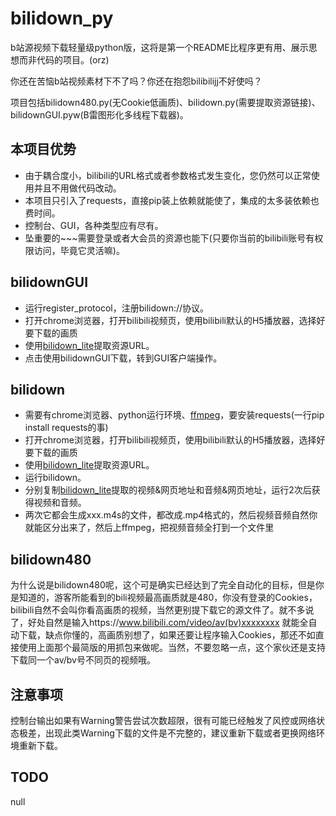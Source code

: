 # bilidown_py

b站源视频下载轻量级python版，这将是第一个README比程序更有用、展示思想而非代码的项目。(orz)

你还在苦恼b站视频素材下不了吗？你还在抱怨bilibilijj不好使吗？

项目包括bilidown480.py(无Cookie低画质)、bilidown.py(需要提取资源链接)、bilidownGUI.pyw(B雷图形化多线程下载器)。

## 本项目优势

- 由于耦合度小，bilibili的URL格式或者参数格式发生变化，您仍然可以正常使用并且不用做代码改动。
- 本项目只引入了requests，直接pip装上依赖就能使了，集成的太多装依赖也费时间。
- 控制台、GUI，各种类型应有尽有。
- 坠重要的~~~需要登录或者大会员的资源也能下(只要你当前的bilibili账号有权限访问，毕竟它灵活嘛)。

## bilidownGUI
- 运行register_protocol，注册bilidown://协议。
- 打开chrome浏览器，打开bilibili视频页，使用bilibili默认的H5播放器，选择好要下载的画质
- 使用[bilidown_lite](https://github.com/MNTMDEV/bilidown_lite)提取资源URL。
- 点击使用bilidownGUI下载，转到GUI客户端操作。

## bilidown

- 需要有chrome浏览器、python运行环境、[ffmpeg](http://ffmpeg.org/download.html)，要安装requests(一行pip install requests的事)
- 打开chrome浏览器，打开bilibili视频页，使用bilibili默认的H5播放器，选择好要下载的画质
- 使用[bilidown_lite](https://github.com/MNTMDEV/bilidown_lite)提取资源URL。
- 运行bilidown。
- 分别复制[bilidown_lite](https://github.com/MNTMDEV/bilidown_lite)提取的视频&网页地址和音频&网页地址，运行2次后获得视频和音频。
- 两次它都会生成xxx.m4s的文件，都改成.mp4格式的，然后视频音频自然你就能区分出来了，然后上ffmpeg，把视频音频全打到一个文件里

## bilidown480

为什么说是bilidown480呢，这个可是确实已经达到了完全自动化的目标，但是你是知道的，游客所能看到的bili视频最高画质就是480，你没有登录的Cookies，bilibili自然不会叫你看高画质的视频，当然更别提下载它的源文件了。就不多说了，好处自然是输入https://www.bilibili.com/video/av(bv)xxxxxxxx 就能全自动下载，缺点你懂的，高画质别想了，如果还要让程序输入Cookies，那还不如直接使用上面那个最简版的用抓包来做呢。当然，不要忽略一点，这个家伙还是支持下载同一个av/bv号不同页的视频哦。

## 注意事项

控制台输出如果有Warning警告尝试次数超限，很有可能已经触发了风控或网络状态极差，出现此类Warning下载的文件是不完整的，建议重新下载或者更换网络环境重新下载。

## TODO

null
